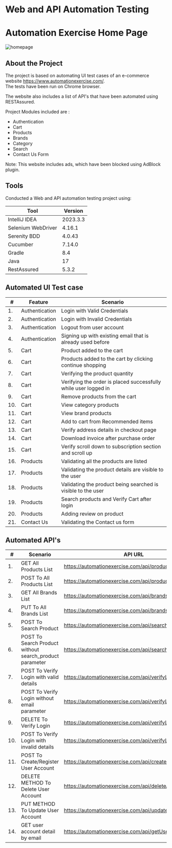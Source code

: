 # Web and API Automation Testing  

# Automation Exercise Home Page
![homepage](https://github.com/jeenujohnd/webandapitesting/assets/144407851/cd12ff13-1ad3-4d38-852f-7c0ce1b3cc37)

## About the Project
The project is based on automating UI test cases of an e-commerce website https://www.automationexercise.com/.   
The tests have been run on Chrome browser. 

The website also includes a list of API's that have been automated using RESTAssured.

Project Modules included are :
- Authentication
- Cart
- Products
- Brands
- Category
- Search
- Contact Us Form

Note: This website includes ads, which have been blocked using AdBlock plugin.

## Tools  
Conducted a Web and API automation testing project using:  

|Tool   |Version    |
|-------|-----------|
|IntelliJ IDEA |2023.3.3|
|Selenium WebDriver|4.16.1 |
|Serenity BDD|4.0.43|
|Cucumber|7.14.0 |
|Gradle|8.4|
|Java|17|
|RestAssured|5.3.2|



## Automated UI Test case 

| #  | Feature  | Scenario                     |
|----|----|------------------------------|
| 1. | Authentication | Login with Valid Credentials |
| 2. |Authentication |Login with Invalid Credentials |
|3. |Authentication |Logout from user account |
|4.|Authentication|Signing up with existing email that is already used before|
|5.|Cart|Product added to the cart|
|6.|Cart|Products added to the cart by clicking continue shopping|
|7.|Cart|Verifying the product quantity|
|8.|Cart|Verifying the order is placed successfully while user logged in |
|9.|Cart|Remove products from the cart|
|10.|Cart|View category products|
|11.|Cart|View brand products|
|12.|Cart|Add to cart from Recommended items|
|13.|Cart|Verify address details in checkout page|
|14.|Cart|Download invoice after purchase order|
|15.|Cart|Verify scroll down to subscription section and scroll up|
|16.|Products|Validating all the products are listed|
|17.|Products|Validating the product details are visible to the user|
|18.|Products|Validating the product being searched is visible to the user|
|19.|Products|Search products and Verify Cart after login|
|20.|Products|Adding review on product|
|21.|Contact Us|Validating the Contact us form|



## Automated API's

| #    | Scenario                  | API URL                                        |
|------|---------------------------|--------------------------------------------------|
| 1.   | GET All Products List                                |https://automationexercise.com/api/productsList |
| 2.   | POST To All Products List                               |https://automationexercise.com/api/productsList|
| 3.   | GET All Brands List                                     |https://automationexercise.com/api/brandsList|
| 4.   | PUT To All Brands List                                  |https://automationexercise.com/api/brandsList|
| 5.   | POST To Search Product                                  |https://automationexercise.com/api/searchProduct|
| 6.   | POST To Search Product without search_product parameter |https://automationexercise.com/api/searchProduct|
| 7.   |POST To Verify Login with valid details                  |https://automationexercise.com/api/verifyLogin|
|8.    |POST To Verify Login without email parameter             |https://automationexercise.com/api/verifyLogin|
|9.    |DELETE To Verify Login                                   |https://automationexercise.com/api/verifyLogin|
|10.   |POST To Verify Login with invalid details                |https://automationexercise.com/api/verifyLogin|
|11.   |POST To Create/Register User Account                     |https://automationexercise.com/api/createAccount|
|12.   |DELETE METHOD To Delete User Account                     |https://automationexercise.com/api/deleteAccount|
|13.   |PUT METHOD To Update User Account                        |https://automationexercise.com/api/updateAccount|
|14.   |GET user account detail by email                         |https://automationexercise.com/api/getUserDetailByEmail|





 













